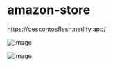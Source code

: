 # amazon-store
https://descontosflesh.netlify.app/

![image](https://user-images.githubusercontent.com/90911791/191042251-4aff0b14-93d6-46e2-bfed-e8d2761dedaa.png)

![image](https://user-images.githubusercontent.com/90911791/191042431-50eb085f-cde7-4ef0-b022-dc04026700bb.png)

